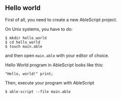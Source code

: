 ## Hello world

First of all, you need to create a new AbleScript project.

On Unix systems, you have to do:
```console
$ mkdir hello_world
$ cd hello_world
$ touch main.able
```
and then open `main.able` with your editor of choice.

Hello World program in AbleScript looks like this:
```ablescript
"Hello, world!" print;
```

Then, execute your program with AbleScript
```console
$ able-script --file main.able
```